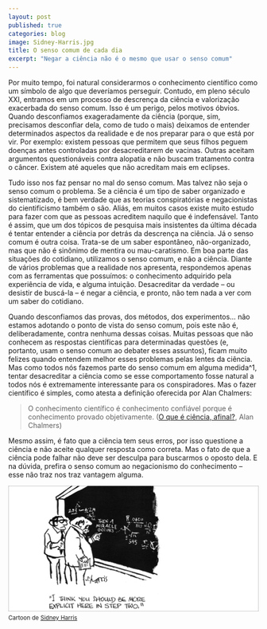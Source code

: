 ```yaml
---
layout: post
published: true
categories: blog
image: Sidney-Harris.jpg
title: O senso comum de cada dia
excerpt: "Negar a ciência não é o mesmo que usar o senso comum"
---
```


Por muito tempo, foi natural considerarmos o conhecimento científico como um símbolo de algo que deveríamos perseguir. Contudo, em pleno século XXI, entramos em um processo de descrença da ciência e valorização exacerbada do senso comum. Isso é um perigo, pelos motivos óbvios. Quando desconfiamos exageradamente da ciência (porque, sim, precisamos desconfiar dela, como de tudo o mais) deixamos de entender determinados aspectos da realidade e de nos preparar para o que está por vir. Por exemplo: existem pessoas que permitem que seus filhos peguem doenças antes controladas por desacreditarem de vacinas. Outras aceitam argumentos questionáveis contra alopatia e não buscam tratamento contra o câncer. Existem até aqueles que não acreditam mais em eclipses.

Tudo isso nos faz pensar no mal do senso comum. Mas talvez não seja o senso comum o problema. Se a ciência é um tipo de saber organizado e sistematizado, é bem verdade que as teorias conspiratórias e negacionistas do cientificismo também o são. Aliás, em muitos casos existe muito estudo para fazer com que as pessoas acreditem naquilo que é indefensável. Tanto é assim, que um dos tópicos de pesquisa mais insistentes da última década é tentar entender a ciência por detrás da descrença na ciência. Já o senso comum é outra coisa. Trata-se de um saber espontâneo, não-organizado, mas que não é sinônimo de mentira ou mau-caratismo. Em boa parte das situações do cotidiano, utilizamos o senso comum, e não a ciência. Diante de vários problemas que a realidade nos apresenta, respondemos apenas com as ferramentas que possuímos: o conhecimento adquirido pela experiência de vida, e alguma intuição. Desacreditar da verdade – ou desistir de buscá-la – é negar a ciência, e pronto, não tem nada a ver com um saber do cotidiano.

Quando desconfiamos das provas, dos métodos, dos experimentos… não estamos adotando o ponto de vista do senso comum, pois este não é, deliberadamente, contra nenhuma dessas coisas. Muitas pessoas que não conhecem as respostas científicas para determinadas questões (e, portanto, usam o senso comum ao debater esses assuntos), ficam muito felizes quando entendem melhor esses problemas pelas lentes da ciência. Mas como todos nós fazemos parte do senso comum em alguma medida^1, tentar desacreditar a ciência como se esse comportamento fosse natural a todos nós é extremamente interessante para os conspiradores. Mas o fazer científico é simples, como atesta a definição oferecida por Alan Chalmers:

 > O conhecimento científico é conhecimento confiável porque é conhecimento provado objetivamente. ([O que é ciência, afinal?](https://amzn.to/2F7ZTki), Alan Chalmers)

Mesmo assim, é fato que a ciência tem seus erros, por isso questione a ciência e não aceite qualquer resposta como correta. Mas o fato de que a ciência pode falhar não deve ser desculpa para buscarmos o oposto dela. E na dúvida, prefira o senso comum ao negacionismo do conhecimento –  esse não traz nos traz vantagem alguma.

[^1]: O físico <a href="https://g.co/kgs/njJ7JZ">Niels Bohr</a>, por exemplo, tinha uma ferradura em sua porta, por superstição. 

<img src="/assets/images/Sidney-Harris.jpg">
<small>Cartoon de <a href="https://g.co/kgs/dxm2L6">Sidney Harris</a></small>
